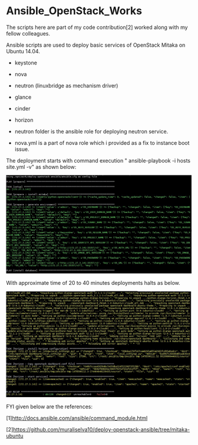 # Ansible_OpenStack_Works

The scripts here are part of my code contribution[2] worked along with my fellow colleagues.

Ansible scripts are used to deploy basic services of OpenStack Mitaka on Ubuntu 14.04.

 * keystone
 * nova
 * neutron (linuxbridge as mechanism driver)
 * glance
 * cinder
 * horizon

* neutron folder is the ansible role for deploying neutron service.
* nova.yml is a part of nova role which i provided as a fix to instance boot issue.

The deployment starts with command execution " ansible-playbook -i hosts site.yml -v" as shown below:

  ![alt tag](https://github.com/npraveen35/Ansible_OpenStack_Works/blob/master/deployments_starts.JPG)

With approximate time of 20 to 40 minutes deployments halts as below.
   
  ![alt tag](https://github.com/npraveen35/Ansible_OpenStack_Works/blob/master/deployment_ends.JPG)

FYI given below are the references:

[1]http://docs.ansible.com/ansible/command_module.html

[2]https://github.com/muraliselva10/deploy-openstack-ansible/tree/mitaka-ubuntu
